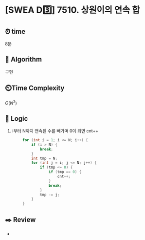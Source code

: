 # [SWEA D3️⃣] 7510. 상원이의 연속 합
 
## ⏰  **time**

8분

## :pushpin: **Algorithm**

구현

## ⏲️**Time Complexity**

$O(N^2)$

## :round_pushpin: **Logic**
1. i부터 N까지 연속된 수를 빼가며 0이 되면 cnt++
```cpp
		for (int i = 1; i <= N; i++) {
			if (i > N) {
				break;
			}
			int tmp = N;
			for (int j = i; j <= N; j++) {
				if (tmp <= 0) {
					if (tmp == 0) {
						cnt++;
					}
					break;
				}
				tmp -= j;
			}
		}
```

## :black_nib: **Review**
- 

